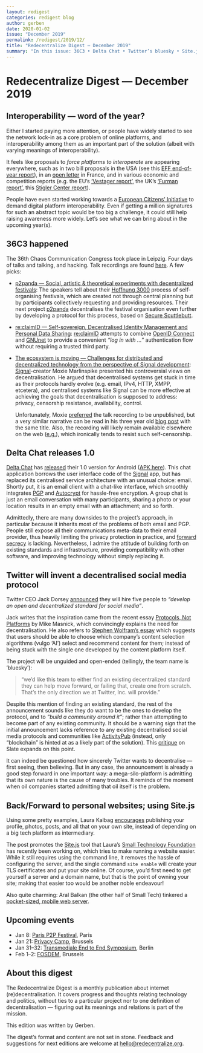 ```yaml
---
layout: redigest
categories: redigest blog
author: gerben
date: 2020-01-02
issue: "December 2019"
permalink: /redigest/2019/12/
title: "Redecentralize Digest — December 2019"
summary: "In this issue: 36C3 • Delta Chat • Twitter’s bluesky • Site.js"
---
```


Redecentralize Digest — December 2019
=====================================


## Interoperability — word of the year?

Either I started paying more attention, or people have widely started to see the network lock-in as a core problem of online platforms, and interoperability among them as an important part of the solution (albeit with varying meanings of interoperability).

It feels like proposals to *force platforms to interoperate* are appearing everywhere, such as in two bill proposals in the USA (see this [EFF end-of-year report][]), in an [open letter][] in France, and in various economic and competition reports (e.g. the EU’s [‘Vestager report’][], the UK’s [‘Furman report’][], this [Stigler Center report][]).

People have even started working towards a [European Citizens’ Initiative][] to demand digital platform interoperability. Even if getting a million signatures for such an abstract topic would be too big a challenge, it could still help raising awareness more widely. Let’s see what we can bring about in the upcoming year(s).

[EFF end-of-year report]: https://www.eff.org/deeplinks/2019/12/dodging-bullets-path-decentralized-future-2019-review "Dodging Bullets on the Path to a Decentralized Future: 2019 in Review · Danny O’Brien / Electronic Frontier Foundation · December 2019"
[open letter]: https://www.laquadrature.net/en/2019/06/14/for-the-interoperability-of-the-webs-giants-an-open-letter-from-70-organisations/ "For the interoperability of the Web’s giants: an open letter from 70 organisations · La Quadrature du Net · June 2019"
[Stigler Center report]: https://research.chicagobooth.edu/stigler/media/news/committee-on-digital-platforms-final-report "Stigler Committee on Digital Platforms: Final Report · Stigler Center · September 2019"
[‘Furman report’]: https://www.gov.uk/government/publications/unlocking-digital-competition-report-of-the-digital-competition-expert-panel "Unlocking digital competition (the ‘Furman report’) · UK’s Digital Competition Expert Panel · March 2019"
[‘Vestager report’]: https://ec.europa.eu/competition/publications/reports/kd0419345enn.pdf "Competition policy for the digital era (also called the “Special Advisers’ report”) · Jacques Crémer, Yves-Alexandre de Montjoye, Heike Schweitzer · April 2019"
[European Citizens’ Initiative]: https://www.eumans.eu/digital-platforms-interoperability "Enabling Digital Platform Interoperability · Andrea Andreoli / EUMANS"


## 36C3 happened

The 36th Chaos Communication Congress took place in Leipzig. Four days of talks and talking, and hacking. Talk recordings are found [here][36c3-media]. A few picks:

- [p2panda — Social, artistic & theoretical experiments with decentralized festivals][p2panda-talk]: The speakers tell about their [Hoffnung 3000][] process of self-organising festivals, which are created not through central planning but by participants collectively requesting and providing resources. Their next project [p2panda][p2panda-site] decentralises the festival organisation even further by developing a protocol for this process, based on [Secure Scuttlebutt][].
- [re:claimID — Self-sovereign, Decentralised Identity Management and Personal Data Sharing][reclaimID-talk]: [re:claimID][reclaimID-site] attempts to combine [OpenID Connect][] and [GNUnet][] to provide a convenient *“log in with …”* authentication flow without requiring a trusted third party.
- [The ecosystem is moving — Challenges for distributed and decentralized technology from the perspective of Signal development][moxie-talk]: [Signal][]-creator Moxie Marlinspike presented his controversial views on decentralisation. He argued that decentralised systems get stuck in time as their protocols hardly evolve (e.g. email, IPv4, HTTP, XMPP, etcetera), and centralised systems like Signal can be more effective at achieving the goals that decentralisation is supposed to address: privacy, censorship resistance, availability, control.

  Unfortunately, Moxie [preferred][moxie-tweet] the talk recording to be unpublished, but a very similar narrative can be read in his three year old [blog post][moxie-post] with the same title. Also, the recording will likely remain available elsewhere on the web ([e.g.][moxie-peertube]), which ironically tends to resist such self-censorship.

[36c3-media]: https://media.ccc.de/c/36c3
[p2panda-talk]: https://media.ccc.de/v/36c3-10756-p2panda
[Hoffnung 3000]: https://hoffnung3000.de/
[p2panda-site]: https://github.com/p2panda/design-document
[Secure Scuttlebutt]: https://scuttlebutt.nz/ "Secure Scuttlebutt is a “decentralised secure gossip platform”"
[reclaimID-talk]: https://media.ccc.de/v/36c3-oio-161-re-claimid-self-sovereign-decentralised-identity-management-and-personal-data-sharing-ybti-wefixthenet-session-
[reclaimID-site]: https://reclaim-identity.io/
[OpenID Connect]: https://openid.net/connect/ "OpenID Connect is a standard that lets people log in on a website with any compatible identity provider."
[GNUnet]: https://gnunet.org/ "The GNUnet project aims for a more secure, distributed and privacy-preserving Internet, by replacing the whole Internet protocol stack (TCP/IP, DNS, etc.)."
[moxie-talk]: https://fahrplan.events.ccc.de/congress/2019/Fahrplan/events/11086.html
[Signal]: https://signal.org/
[moxie-tweet]: https://twitter.com/moxie/status/1211443530335281153#m "“I just prefer to present something as part of a conversation that's happening in a place, rather than a webinar that I'm broadcasting forever to the world. I have less faith in the internet as a place where a conversation can happen, and the timelessness of it decontextualizes.”"
[moxie-post]: https://signal.org/blog/the-ecosystem-is-moving/ "Reflections: The ecosystem is moving · Moxie Marlinspike · 10 May 2016"
[moxie-peertube]: https://peertube.co.uk/videos/watch/12be5396-2a25-4ec8-a92a-674b1cb6b270


## Delta Chat releases 1.0

[Delta Chat][] has [released][] their 1.0 version for Android ([APK here][]). This chat application borrows the user interface code of the [Signal][] app, but has replaced its centralised service architecture with an unusual choice: email. Shortly put, it is an email client with a chat-like interface, which smoothly integrates [PGP][] and [Autocrypt][] for hassle-free encryption. A group chat is just an email conversation with many participants, sharing a photo or your location results in an empty email with an attachment; and so forth.

Admittedly, there are many downsides to the project’s approach, in particular because it inherits most of the problems of both email and PGP. People still expose all their communications meta-data to their email provider, thus heavily limiting the privacy protection in practice, and [forward secrecy][] is lacking. Nevertheless, I admire the attitude of building forth on existing standards and infrastructure, providing compatibility with other software, and improving technology without simply replacing it.

[Delta Chat]: https://delta.chat/
[released]: https://delta.chat/en/2019-12-18-google-play-store-release
[APK here]: https://download.delta.chat/android/
[Signal]: https://signal.org/
[PGP]: https://en.wikipedia.org/wiki/Pretty_Good_Privacy "Pretty Good Privacy, a long-established standard mainly used for email encryption"
[Autocrypt]: https://autocrypt.org/ "Autocrypt is a recently developed set of standards that reduces the hassle of exchanging and managing PGP keys by automatically passing one’s key in every sent email’s headers."
[forward secrecy]: https://en.wikipedia.org/wiki/Forward_secrecy "Forward secrecy means that obtaining a person’s private key does not give access to all their previous messages"


## Twitter will invent a decentralised social media protocol

Twitter CEO Jack Dorsey [announced][] they will hire five people to *“develop an open and decentralized standard for social media”*.

Jack writes that the inspiration came from the recent essay [Protocols, Not Platforms][] by Mike Masnick, which convincingly explains the need for decentralisation. He also refers to [Stephen Wolfram’s essay][] which suggests that users should be able to choose which company’s content selection algorithms (vulgo ‘AI’) select and recommend content for them; instead of being stuck with the single one developed by the content platform itself.

The project will be unguided and open-ended (tellingly, the team name is ‘bluesky’):

> “we’d like this team to either find an existing decentralized standard they can help move forward, or failing that, create one from scratch. That’s the only direction we at Twitter, Inc. will provide.”

Despite this mention of finding an existing standard, the rest of the announcement sounds like they do want to be the ones to develop the protocol, and to *“build a community around it”*; rather than attempting to become part of any existing community. It should be a warning sign that the initial announcement lacks reference to any existing decentralised social media protocols and communities like [ActivityPub][] (instead, only “blockchain” is hinted at as a likely part of the solution). This [critique][] on Slate expands on this point.

It can indeed be questioned how sincerely Twitter wants to decentralise — first seeing, then believing. But in any case, the announcement is already a good step forward in one important way: a mega-silo-platform is admitting that its own nature is the cause of many troubles. It reminds of the moment when oil companies started admitting that oil itself is the problem.

[announced]: https://twitter.com/@jack/status/1204766078468911106
[Protocols, Not Platforms]: https://knightcolumbia.org/content/protocols-not-platforms-a-technological-approach-to-free-speech "Protocols, Not Platforms: A Technological Approach to Free Speech · Mike Masnick · 21 August 2019"
[Stephen Wolfram’s essay]: https://writings.stephenwolfram.com/2019/06/testifying-at-the-senate-about-a-i-selected-content-on-the-internet/ "Testifying at the Senate about A.I.‑Selected Content on the Internet · Stephen Wolfram · 25 June 2019"
[ActivityPub]: https://activitypub.rocks/ "ActivityPub is the standard that powers Mastodon and other social media in the ‘Fediverse’"
[critique]: https://slate.com/technology/2019/12/jack-dorsey-open-decentralized-twitter.html "Can Twitter Ever Be Decentralized? · Michael Kwet · 20 December 2019"


## Back/Forward to personal websites; using Site.js

Using some pretty examples, Laura Kalbag [encourages][] publishing your profile, photos, posts, and all that on your own site, instead of depending on a big tech platform as intermediary.

The post promotes the [Site.js][] tool that Laura’s [Small Technology Foundation][] has recently been working on, which tries to make running a website easier. While it still requires using the command line, it removes the hassle of configuring the server, and the single command `site enable` will create your TLS certificates and put your site online. Of course, you’d first need to get yourself a server and a domain name, but that is the point of owning your site; making that easier too would be another noble endeavour!

Also quite charming: Aral Balkan (the other half of Small Tech) tinkered a [pocket-sized, mobile web server][].

[encourages]: https://24ways.org/2019/its-time-to-get-personal/
[Small Technology Foundation]: https://small-tech.org/ "Small Tech consists of Laura Kalbag + Aral Balkan, and was previously called Ind.ie"
[Site.js]: https://sitejs.org/
[pocket-sized, mobile web server]: https://ar.al/2019/11/11/small-technology-foundation-personal-web-prototype-01-a-mobile-portable-personal-web-server/


## Upcoming events

- Jan 8: [Paris P2P Festival](https://p2p.paris/), Paris
- Jan 21: [Privacy Camp](https://privacycamp.eu/), Brussels
- Jan 31–32: [Transmediale End to End Symposium](https://2020.transmediale.de/content/symposium), Berlin
- Feb 1–2: [FOSDEM](https://fosdem.org/2020/), Brussels


## About this digest

The Redecentralize Digest is a monthly publication about internet (re)decentralisation. It covers progress and thoughts relating technology and politics, without ties to a particular project nor to one definition of decentralisation — figuring out its meanings and relations is part of the mission.

This edition was written by Gerben.

The digest’s format and content are not set in stone. Feedback and suggestions for next editions are welcome at [hello@redecentralize.org](mailto:hello@redecentralize.org).
